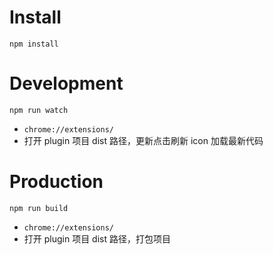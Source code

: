 # Install
```
npm install
```

# Development
```
npm run watch
```

* `chrome://extensions/`
* 打开 plugin 项目 dist 路径，更新点击刷新 icon 加载最新代码

# Production

```
npm run build
```

* `chrome://extensions/`
* 打开 plugin 项目 dist 路径，打包项目

